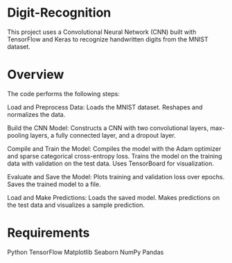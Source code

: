 # Digit-Recognition

This project uses a Convolutional Neural Network (CNN) built with TensorFlow and Keras to recognize handwritten digits from the MNIST dataset.

# Overview

The code performs the following steps:

Load and Preprocess Data:
Loads the MNIST dataset.
Reshapes and normalizes the data.

Build the CNN Model:
Constructs a CNN with two convolutional layers, max-pooling layers, a fully connected layer, and a dropout layer.

Compile and Train the Model:
Compiles the model with the Adam optimizer and sparse categorical cross-entropy loss.
Trains the model on the training data with validation on the test data.
Uses TensorBoard for visualization.

Evaluate and Save the Model:
Plots training and validation loss over epochs.
Saves the trained model to a file.

Load and Make Predictions:
Loads the saved model.
Makes predictions on the test data and visualizes a sample prediction.

# Requirements

Python 
TensorFlow 
Matplotlib
Seaborn
NumPy
Pandas
